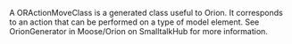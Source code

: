 A ORActionMoveClass is a generated class useful to Orion. It corresponds to an action that can be performed on a type of model element. See OrionGenerator in Moose/Orion on SmalltalkHub for more information.